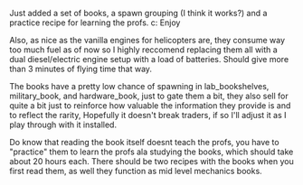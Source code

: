 Just added a set of books, a spawn grouping (I think it works?) and a practice recipe for learning the profs. c: Enjoy

Also, as nice as the vanilla engines for helicopters are, they consume way too much fuel as of now so I highly reccomend replacing them all with a dual diesel/electric engine setup with a load of batteries. Should give more than 3 minutes of flying time that way.

The books have a pretty low chance of spawning in lab_bookshelves, military_book, and hardware_book, just to gate them a bit, they also sell for quite a bit just to reinforce how valuable the information they provide is and to reflect the rarity, Hopefully it doesn't break traders, if so I'll adjust it as I play through with it installed. 

Do know that reading the book itself doesnt teach the profs, you have to "practice" them to learn the profs ala studying the books, which should take about 20 hours each. There should be two recipes with the books when you first read them, as well they function as mid level mechanics books. 
